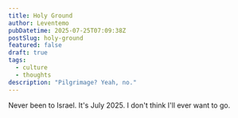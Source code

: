 ```yaml
---
title: Holy Ground
author: Leventemo
pubDatetime: 2025-07-25T07:09:38Z
postSlug: holy-ground
featured: false
draft: true
tags:
  - culture
  - thoughts
description: "Pilgrimage? Yeah, no."
---
```


Never been to Israel. It's July 2025. I don't think I'll ever want to go.
